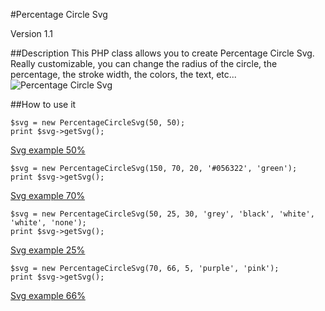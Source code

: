 #Percentage Circle Svg

Version 1.1

##Description
This PHP class allows you to create Percentage Circle Svg. Really customizable, you can change the radius of the circle, the percentage, the stroke width, the colors, the text, etc...
![Percentage Circle Svg](https://www.drupal.org/files/project-images/percentage_circle_svg.png)

##How to use it
```
$svg = new PercentageCircleSvg(50, 50);
print $svg->getSvg();
```
[Svg example 50%](https://github.com/geberele/PercentageCircleSvg/blob/master/images/example_50.svg)

```
$svg = new PercentageCircleSvg(150, 70, 20, '#056322', 'green');
print $svg->getSvg();
```
[Svg example 70%](https://github.com/geberele/PercentageCircleSvg/blob/master/images/example_70.svg)

```
$svg = new PercentageCircleSvg(50, 25, 30, 'grey', 'black', 'white', 'white', 'none');
print $svg->getSvg();
```
[Svg example 25%](https://github.com/geberele/PercentageCircleSvg/blob/master/images/example_25.svg)

```
$svg = new PercentageCircleSvg(70, 66, 5, 'purple', 'pink');
print $svg->getSvg();
```
[Svg example 66%](https://github.com/geberele/PercentageCircleSvg/blob/master/images/example_66.svg)
